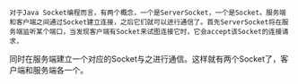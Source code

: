     对于Java Socket编程而言，有两个概念，一个是ServerSocket，一个是Socket。服务端和客户端之间通过Socket建立连接，之后它们就可以进行通信了。首先ServerSocket将在服务端监听某个端口，当发现客户端有Socket来试图连接它时，它会accept该Socket的连接请求，
同时在服务端建立一个对应的Socket与之进行通信。这样就有两个Socket了，客户端和服务端各一个。
